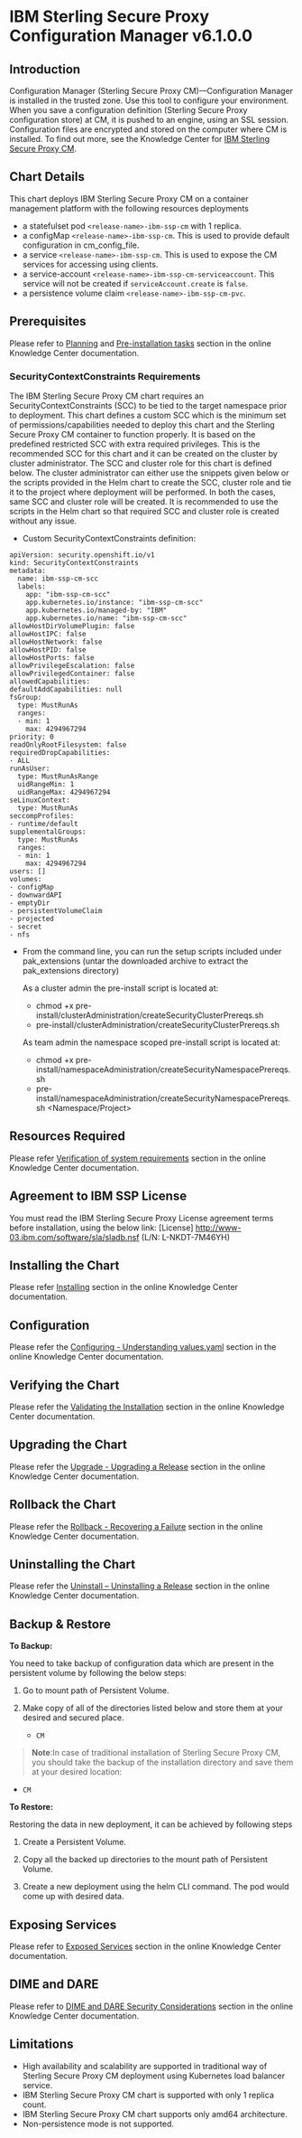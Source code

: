 # IBM Sterling Secure Proxy Configuration Manager v6.1.0.0

## Introduction
  
Configuration Manager (Sterling Secure Proxy CM)—Configuration Manager is installed in the trusted zone. Use this tool to configure your environment.
When you save a configuration definition (Sterling Secure Proxy configuration store) at CM, it is pushed to an engine, using an SSL session. Configuration files are encrypted and stored on the computer where CM is installed. To find out more, see the Knowledge Center for [IBM Sterling Secure Proxy CM](https://www.ibm.com/docs/en/secure-proxy/6.1.0).


## Chart Details

This chart deploys IBM Sterling Secure Proxy CM on a container management platform with the following resources deployments 

- a statefulset pod `<release-name>-ibm-ssp-cm` with 1 replica.
- a configMap `<release-name>-ibm-ssp-cm`. This is used to provide default configuration in cm_config_file.
- a service `<release-name>-ibm-ssp-cm`. This is used to expose the CM services for accessing using clients.
- a service-account `<release-name>-ibm-ssp-cm-serviceaccount`. This service will not be created if `serviceAccount.create` is `false`.
- a persistence volume claim `<release-name>-ibm-ssp-cm-pvc`.


## Prerequisites

Please refer to [Planning](https://www.ibm.com/docs/en/secure-proxy/6.1.0?topic=software-planning) and [Pre-installation tasks](https://www.ibm.com/docs/en/secure-proxy/6.1.0?topic=installing-pre-installation-tasks) section in the online Knowledge Center documentation. 

### SecurityContextConstraints Requirements

The IBM Sterling Secure Proxy CM chart requires an SecurityContextConstraints (SCC) to be tied to the target namespace prior to deployment. This chart defines a custom SCC which is the minimum set of permissions/capabilities needed to deploy this chart and the Sterling Secure Proxy CM container to function properly. It is based on the predefined restricted SCC with extra required privileges. This is the recommended SCC for this chart and it can be created on the cluster by cluster administrator. The SCC and cluster role for this chart is defined below. The cluster administrator can either use the snippets given below or the scripts provided in the Helm chart to create the SCC, cluster role and tie it to the project where deployment will be performed. In both the cases, same SCC and cluster role will be created. It is recommended to use the scripts in the Helm chart so that required SCC and cluster role is created without any issue.

* Custom SecurityContextConstraints definition:

```
apiVersion: security.openshift.io/v1
kind: SecurityContextConstraints
metadata:
  name: ibm-ssp-cm-scc 
  labels:
    app: "ibm-ssp-cm-scc"
    app.kubernetes.io/instance: "ibm-ssp-cm-scc"
    app.kubernetes.io/managed-by: "IBM"
    app.kubernetes.io/name: "ibm-ssp-cm-scc"
allowHostDirVolumePlugin: false
allowHostIPC: false
allowHostNetwork: false
allowHostPID: false
allowHostPorts: false
allowPrivilegeEscalation: false
allowPrivilegedContainer: false
allowedCapabilities:
defaultAddCapabilities: null
fsGroup:
  type: MustRunAs
  ranges:
  - min: 1
    max: 4294967294
priority: 0
readOnlyRootFilesystem: false
requiredDropCapabilities:
- ALL
runAsUser:
  type: MustRunAsRange
  uidRangeMin: 1
  uidRangeMax: 4294967294
seLinuxContext:
  type: MustRunAs
seccompProfiles:
- runtime/default
supplementalGroups:
  type: MustRunAs
  ranges:
  - min: 1
    max: 4294967294
users: []
volumes:
- configMap
- downwardAPI
- emptyDir
- persistentVolumeClaim
- projected
- secret
- nfs
```

- From the command line, you can run the setup scripts included under pak_extensions (untar the downloaded archive to extract the pak_extensions directory)

  As a cluster admin the pre-install script is located at:
  - chmod +x pre-install/clusterAdministration/createSecurityClusterPrereqs.sh
  - pre-install/clusterAdministration/createSecurityClusterPrereqs.sh

  As team admin the namespace scoped pre-install script is located at:
  - chmod +x pre-install/namespaceAdministration/createSecurityNamespacePrereqs.sh
  - pre-install/namespaceAdministration/createSecurityNamespacePrereqs.sh <Namespace/Project>
  

## Resources Required

Please refer [Verification of system requirements](https://www.ibm.com/docs/en/secure-proxy/6.1.0?topic=planning-verification-system-requirements) section in the online Knowledge Center documentation.

## Agreement to IBM SSP License

You must read the IBM Sterling Secure Proxy License agreement terms before installation, using the below link:
[License] http://www-03.ibm.com/software/sla/sladb.nsf (L/N: L-NKDT-7M46YH)

## Installing the Chart

Please refer [Installing](https://www.ibm.com/docs/en/secure-proxy/6.1.0?topic=installing-sterling-secure-proxy-using-helm-chart) section in the online Knowledge Center documentation.

## Configuration

Please refer the [Configuring - Understanding values.yaml](https://www.ibm.com/docs/en/secure-proxy/6.1.0?topic=tasks-configuring-understanding-valuesyaml) section in the online Knowledge Center documentation.

## Verifying the Chart

Please refer the [Validating the Installation](https://www.ibm.com/docs/en/secure-proxy/6.1.0?topic=installing-validating-installation) section in the online Knowledge Center documentation.

## Upgrading the Chart

Please refer the [Upgrade - Upgrading a Release](https://www.ibm.com/docs/en/secure-proxy/6.1.0?topic=uninstall-upgrading-release) section in the online Knowledge Center documentation.

## Rollback the Chart

Please refer the [Rollback - Recovering a Failure](https://www.ibm.com/docs/en/secure-proxy/6.1.0?topic=uninstall-rollback-recovering-failure) section in the online Knowledge Center documentation.

## Uninstalling the Chart

Please refer the [Uninstall – Uninstalling a Release](https://www.ibm.com/docs/en/secure-proxy/6.1.0?topic=uninstall-uninstalling-release) section in the online Knowledge Center documentation.

## Backup & Restore

**To Backup:**

You need to take backup of configuration data which are present in the persistent volume by following the below steps:

1. Go to mount path of Persistent Volume. 

2. Make copy of all of the directories listed below and store them at your desired and secured place.
   * `CM`
   
> **Note**:In case of traditional installation of Sterling Secure Proxy CM, you should take the backup of the installation directory and save them at your desired location:
   * `CM`

**To Restore:**

Restoring the data in new deployment, it can be achieved by following steps

1. Create a Persistent Volume.

2. Copy all the backed up directories to the mount path of Persistent Volume.

3. Create a new deployment using the helm CLI command. The pod would come up with desired data.

## Exposing Services

Please refer to [Exposed Services](https://www.ibm.com/docs/en/secure-proxy/6.1.0?topic=installing-validating-installation) section in the online Knowledge Center documentation.

## DIME and DARE

Please refer to [DIME and DARE Security Considerations](https://www.ibm.com/docs/en/secure-proxy/6.1.0?topic=installing-validating-installation) section in the online Knowledge Center documentation.

## Limitations

- High availability and scalability are supported in traditional way of Sterling Secure Proxy CM deployment using Kubernetes load balancer service.
- IBM Sterling Secure Proxy CM chart is supported with only 1 replica count.
- IBM Sterling Secure Proxy CM chart supports only amd64 architecture.
- Non-persistence mode is not supported.


